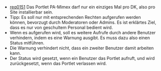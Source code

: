 * [req0151](https://github.com/PolitAktiv/politaktiv-requirements/tree/master/de/requirements/req0151.md)
Das Portlet PA-Mimex darf nur ein einziges Mal pro DK, also pro Site installierbar sein.
 * Tipp: Es soll nur mit entsprechenden Rechten aufgerufen werden können, bevorzugt durch Moderatoren oder Admins. Es ist erklärtes Ziel, dass es nur von geschultem Personal bedient wird.
 * Wenn es aufgerufen wird, soll es weitere Aufrufe durch andere Benutzer verhindern, indem es eine Warnung ausgibt. Es muss dazu also einen Status mitführen.
 * Die Warnung verhindert nicht, dass ein zweiter Benutzer damit arbeiten kann.
 * Der Status wird gesetzt, wenn ein Benutzer das Portlet aufruft, und wird zurückgesetzt, wenn das Portlet verlassen wird.

